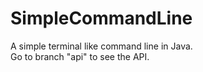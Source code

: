 # SimpleCommandLine
A simple terminal like command line in Java.  
Go to branch "api" to see the API.
